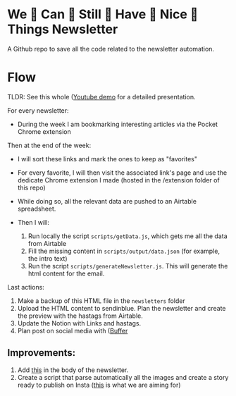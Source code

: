 # We 👏 Can 👏 Still 👏 Have 👏 Nice 👏 Things Newsletter

A Github repo to save all the code related to the newsletter automation.

# Flow

TLDR: See this whole ([Youtube demo](https://youtu.be/C_rV2boYOi0) for a detailed presentation.

For every newsletter:

- During the week I am bookmarking interesting articles via the Pocket Chrome extension

Then at the end of the week:

- I will sort these links and mark the ones to keep as "favorites"
- For every favorite, I will then visit the associated link's page and use the dedicate Chrome extension I made (hosted in the /extension folder of this repo)
- While doing so, all the relevant data are pushed to an Airtable spreadsheet.
- Then I will:

  1. Run locally the script `scripts/getData.js`, which gets me all the data from Airtable
  2. Fill the missing content in `scripts/output/data.json` (for example, the intro text)
  3. Run the script `scripts/generateNewsletter.js`. This will generate the html content for the email.

Last actions:

  1. Make a backup of this HTML file in the `newsletters` folder
  2. Upload the HTML content to sendinblue. Plan the newsletter and create the preview with the hastags from Airtable.
  3. Update the Notion with Links and hastags.
  4. Plan post on social media with ([Buffer](https://publish.buffer.com/profile/602ff17e6ab0810efb6e9ce6/tab/queue)


## Improvements:

1. Add [this](https://twitter.com/JeanAbbiateci/status/1355921305514684420) in the body of the newsletter.
2. Create a script that parse automatically all the images and create a story ready to publish on Insta ([this](https://www.instagram.com/p/CMZpxHXBdMG/?igshid=1g6b21wsw3q1) is what we are aiming for)

